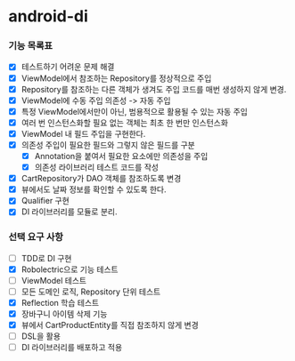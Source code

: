 # android-di

### 기능 목록표
- [x] 테스트하기 어려운 문제 해결
- [x] ViewModel에서 참조하는 Repository를 정상적으로 주입
- [x] Repository를 참조하는 다른 객체가 생겨도 주입 코드를 매번 생성하지 않게 변경.
- [x] ViewModel에 수동 주입 의존성 -> 자동 주입
- [x] 특정 ViewModel에서만이 아닌, 범용적으로 활용될 수 있는 자동 주입
- [x] 여러 번 인스턴스화할 필요 없는 객체는 최초 한 번만 인스턴스화
- [x] ViewModel 내 필드 주입을 구현한다.
- [x] 의존성 주입이 필요한 필드와 그렇지 않은 필드를 구분
    - [x] Annotation을 붙여서 필요한 요소에만 의존성을 주입
    - [x] 의존성 라이브러리 테스트 코드를 작성
- [x] CartRepository가 DAO 객체를 참조하도록 변경
- [x] 뷰에서도 날짜 정보를 확인할 수 있도록 한다.
- [x] Qualifier 구현
- [x] DI 라이브러리를 모듈로 분리.

### 선택 요구 사항
- [ ] TDD로 DI 구현
- [x] Robolectric으로 기능 테스트
- [ ] ViewModel 테스트
- [ ] 모든 도메인 로직, Repository 단위 테스트
- [x] Reflection 학습 테스트
- [x] 장바구니 아이템 삭제 기능
- [x] 뷰에서 CartProductEntity를 직접 참조하지 않게 변경
- [ ] DSL을 활용
- [ ] DI 라이브러리를 배포하고 적용